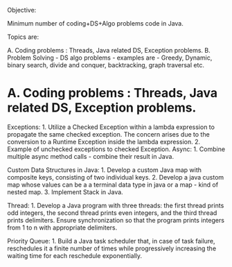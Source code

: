 Objective:

Minimum number of coding+DS+Algo problems code in Java.

Topics are:

A. Coding problems : Threads, Java related DS, Exception problems.
B. Problem Solving - DS algo problems - examples are - Greedy, Dynamic, binary search, divide and conquer, backtracking, graph traversal etc.

A. Coding problems : Threads, Java related DS, Exception problems.
==================================================================
Exceptions:
    1. Utilize a Checked Exception within a lambda expression to propagate the same checked exception. The concern arises due to the conversion to a Runtime Exception inside the lambda expression.
    2. Example of unchecked exceptions to checked Exception.
Async:
    1. Combine multiple async method calls - combine their result in Java.

Custom Data Structures in Java:
    1. Develop a custom Java map with composite keys, consisting of two individual keys.
    2. Develop a java custom map whose values can be a a terminal data type in java or a map - kind of nested map.
    3. Implement Stack in Java.

Thread:
    1. Develop a Java program with three threads: the first thread prints odd integers, the second thread prints even integers, and the third thread prints delimiters. Ensure synchronization so that the program prints integers from 1 to n with appropriate delimiters.

Priority Queue:
    1. Build a Java task scheduler that, in case of task failure, reschedules it a finite number of times while progressively increasing the waiting time for each reschedule exponentially.
 
